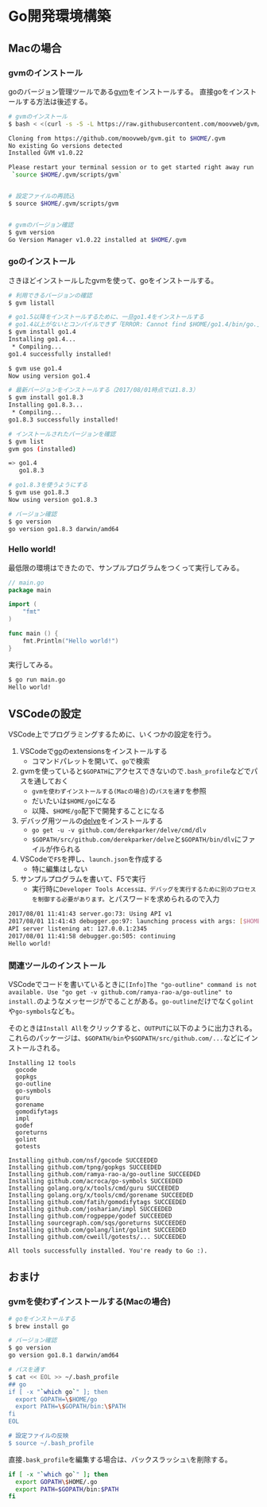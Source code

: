 Go開発環境構築
====


## Macの場合

### gvmのインストール

goのバージョン管理ツールである[gvm](https://github.com/moovweb/gvm)をインストールする。
直接goをインストールする方法は後述する。

```bash
# gvmのインストール
$ bash < <(curl -s -S -L https://raw.githubusercontent.com/moovweb/gvm/master/binscripts/gvm-installer)

Cloning from https://github.com/moovweb/gvm.git to $HOME/.gvm
No existing Go versions detected
Installed GVM v1.0.22

Please restart your terminal session or to get started right away run
 `source $HOME/.gvm/scripts/gvm`


# 設定ファイルの再読込
$ source $HOME/.gvm/scripts/gvm


# gvmのバージョン確認
$ gvm version
Go Version Manager v1.0.22 installed at $HOME/.gvm
```

### goのインストール

さきほどインストールしたgvmを使って、goをインストールする。

```bash
# 利用できるバージョンの確認
$ gvm listall

# go1.5以降をインストールするために、一旦go1.4をインストールする
# go1.4以上がないとコンパイルできず「ERROR: Cannot find $HOME/go1.4/bin/go.」というエラーになる
$ gvm install go1.4
Installing go1.4...
 * Compiling...
go1.4 successfully installed!

$ gvm use go1.4
Now using version go1.4

# 最新バージョンをインストールする（2017/08/01時点では1.8.3）
$ gvm install go1.8.3
Installing go1.8.3...
 * Compiling...
go1.8.3 successfully installed!

# インストールされたバージョンを確認
$ gvm list
gvm gos (installed)

=> go1.4
   go1.8.3

# go1.8.3を使うようにする
$ gvm use go1.8.3
Now using version go1.8.3

# バージョン確認
$ go version
go version go1.8.3 darwin/amd64
```

### Hello world!

最低限の環境はできたので、サンプルプログラムをつくって実行してみる。

```go
// main.go
package main

import (
    "fmt"
)

func main () {
    fmt.Println("Hello world!")
}
```

実行してみる。

```bash
$ go run main.go
Hello world!
```


## VSCodeの設定

VSCode上でプログラミングするために、いくつかの設定を行う。

1. VSCodeで[go](https://github.com/Microsoft/vscode-go)のextensionsをインストールする
   * コマンドパレットを開いて、`go`で検索
2. gvmを使っていると`$GOPATH`にアクセスできないので`.bash_profile`などでパスを通しておく
   * `gvmを使わずインストールする(Macの場合)`の`パスを通す`を参照
   * だいたいは`$HOME/go`になる
   * 以降、`$HOME/go`配下で開発することになる
3. デバッグ用ツールの[delve](https://github.com/derekparker/delve)をインストールする
   * `go get -u -v github.com/derekparker/delve/cmd/dlv`
   * `$GOPATH/src/github.com/derekparker/delve`と`$GOPATH/bin/dlv`にファイルが作られる
4. VSCodeで`F5`を押し、`launch.json`を作成する
   * 特に編集はしない
5. サンプルプログラムを書いて、F5で実行
   * 実行時に`Developer Tools Accessは、デバッグを実行するために別のプロセスを制御する必要があります。`とパスワードを求められるので入力

```bash
2017/08/01 11:41:43 server.go:73: Using API v1
2017/08/01 11:41:43 debugger.go:97: launching process with args: [$HOME/go/src/github.com/BcRikko/learning-go/debug]
API server listening at: 127.0.0.1:2345
2017/08/01 11:41:58 debugger.go:505: continuing
Hello world!
```


### 関連ツールのインストール

VSCodeでコードを書いているときに`[Info]The "go-outline" command is not available. Use "go get -v github.com/ramya-rao-a/go-outline" to install.`のようなメッセージがでることがある。`go-outline`だけでなく`golint`や`go-symbols`なども。

そのときは`Install All`をクリックすると、`OUTPUT`に以下のように出力される。
これらのパッケージは、`$GOPATH/bin`や`$GOPATH/src/github.com/...`などにインストールされる。

```
Installing 12 tools
  gocode
  gopkgs
  go-outline
  go-symbols
  guru
  gorename
  gomodifytags
  impl
  godef
  goreturns
  golint
  gotests

Installing github.com/nsf/gocode SUCCEEDED
Installing github.com/tpng/gopkgs SUCCEEDED
Installing github.com/ramya-rao-a/go-outline SUCCEEDED
Installing github.com/acroca/go-symbols SUCCEEDED
Installing golang.org/x/tools/cmd/guru SUCCEEDED
Installing golang.org/x/tools/cmd/gorename SUCCEEDED
Installing github.com/fatih/gomodifytags SUCCEEDED
Installing github.com/josharian/impl SUCCEEDED
Installing github.com/rogpeppe/godef SUCCEEDED
Installing sourcegraph.com/sqs/goreturns SUCCEEDED
Installing github.com/golang/lint/golint SUCCEEDED
Installing github.com/cweill/gotests/... SUCCEEDED

All tools successfully installed. You're ready to Go :).
```



## おまけ

### gvmを使わずインストールする(Macの場合)

```bash
# goをインストールする
$ brew install go

# バージョン確認
$ go version
go version go1.8.1 darwin/amd64

# パスを通す
$ cat << EOL >> ~/.bash_profile
## go
if [ -x "`which go`" ]; then
  export GOPATH=\$HOME/go
  export PATH=\$GOPATH/bin:\$PATH
fi
EOL

# 設定ファイルの反映
$ source ~/.bash_profile
```

直接`.bask_profile`を編集する場合は、バックスラッシュ`\`を削除する。
```bash
if [ -x "`which go`" ]; then
  export GOPATH\$HOME/.go
  export PATH=$GOPATH/bin:$PATH
fi
```
